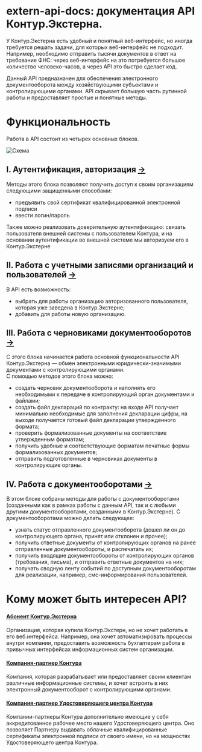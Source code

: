 # extern-api-docs: документация API Контур.Экстерна.
У Контур.Экстерна есть удобный и понятный веб-интерфейс, но иногда требуется решать задачи, для которых веб-интерфейс не подходит.   Например, необходимо отправить тысячи документов в ответ на требование ФНС: через веб-интерфейс на это потребуется большое количество человеко-часов, а через API это быстро сделает код.  

Данный API предназначен для обеспечения электронного документооборота между хозяйствующими субъектами и контролирующими органами. API скрывает большую часть рутинной работы и предоставляет простые и понятные методы.


# Функциональность

Работа в API состоит из четырех основных блоков.

![Схема](https://github.com/skbkontur/extern-api-docs/blob/master/images/main1.jpg)

## I. Аутентификация, авторизация [→](https://github.com/skbkontur/extern-api-docs/blob/master/Аутентификация.md)

Методы этого блока позволяют получить доступ к своим организациям следующими защищенными способами:
* предъявить свой сертификат квалифицированной электронной подписи
* ввести логин/пароль

Также можно реализовать доверительную аутентификацию: связать пользователя внешней системы с пользователем Контура, и на основании аутентификации во внешней системе мы авторизуем его в Контур.Экстерне

## II. Работа с учетными записями организаций и пользователей [→](https://github.com/skbkontur/extern-api-docs/blob/master/Работа%20с%20УЗ.md)

В API есть возможность:
* выбрать для работы организацию авторизованного пользователя, которая уже заведена в Контур.Экстерне;
* добавить для работы новую организацию.

## III. Работа с черновиками документооборотов [→](https://github.com/skbkontur/extern-api-docs/blob/master/Черновик%20ДО.md)

С этого блока начинается работа основной функциональности API Контур.Экстерна — обмен электронными юридически-значимыми документами с контролирующими органами.  
С помощью методов этого блока можно:
* создать черновик документооборота и наполнять его необходимыми к передаче в контролирующий орган документами и файлами;
* создать файл деклараций по контракту: на входе API получает минимально необходимые для заполнения декларации цифры, на выходе получается готовый файл декларации утвержденного формата;
* проверить формализованные документы на соответствие утвержденным форматам;
* получить удобные и соответствующие форматам печатные формы формализованных документов;
* отправить подготовленные в черновиках документы в контролирующие органы.

## IV. Работа с документооборотами [→](https://github.com/skbkontur/extern-api-docs/blob/master/Работа%20с%20ДО.md)

В этом блоке собраны методы для работы с документооборотами (созданными как в рамках работы с данным API, так и с любыми другими документооборотами, созданными в Контур.Экстерне). 
С документооборотами можно делать следующее:
* узнать статус отправленного документооборота (дошел ли он до контролирующего органа, принят или отклонен и прочее);
* получить ответные документы от контролирующих органов на ранее отправленные документообороты, и распечатать их;
* получить входящие документообороты от контролирующих органов (требования, письма), и отправить ответные документов на них;
* получать сводную ленту событий по доступным документооборотам для реализации, например, смс-информирования пользователей.

# Кому может быть интересен API?
#### [Абонент Контур.Экстерна](https://github.com/skbkontur/extern-api-docs/blob/master/scenarios/Абонент%20Контур.Экстерна)
Организация, которая купила Контур.Экстерн, но не хочет работать в его веб.интерфейса. Например, она хочет автоматизировать процессы внутри компании, предоставить возможность бухгалтерам работа в привычных интерфейсах информационных систем организации.
#### [Компания-партнер Контура](https://github.com/skbkontur/extern-api-docs/blob/master/scenarios/Компания-партнер%20Контура.md)
Компания, которая разрабатывает или предоставляет своим клиентам различные информационные системы, и хочет встроить в них электронный документооборот с контролирующими органами.
#### [Компания-партнер Удостоверяющего центра Контура](https://github.com/skbkontur/extern-api-docs/blob/master/scenarios/Компания-партнер%20Удостоверяющего%20центра%20Контура.md)
Компании-партнеры Контура дополнительно имеющие у себя аккредитованное рабочее место нашего Удостоверяющего центра. Оно позволяет Партнеру выдавать облачные квалифицированные сертификаты электронной подписи от своего имени, но на мощностях Удостоверяющего центра Контура.
